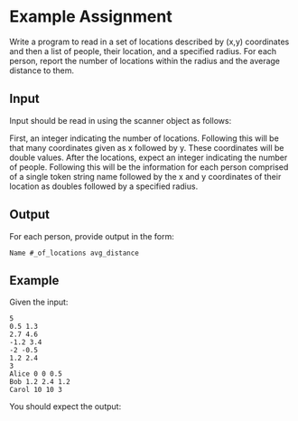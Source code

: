 # Example Assignment

Write a program to read in a set of locations described by (x,y) coordinates and then a list of people, their location, and a specified radius. For each person, report the number of locations within the radius and the average distance to them.

## Input

Input should be read in using the scanner object as follows:

First, an integer indicating the number of locations. Following this will be that many coordinates given as x followed by y. These coordinates will be double values. After the locations, expect an integer indicating the number of people. Following this will be the information for each person comprised of a single token string name followed by the x and y coordinates of their location as doubles followed by a specified radius. 

## Output

For each person, provide output in the form:

```
Name #_of_locations avg_distance
```

## Example

Given the input:

```
5
0.5 1.3
2.7 4.6
-1.2 3.4
-2 -0.5
1.2 2.4
3
Alice 0 0 0.5
Bob 1.2 2.4 1.2
Carol 10 10 3
```

You should expect the output:


